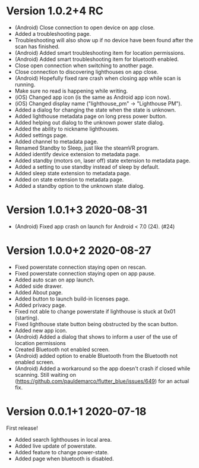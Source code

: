 # Version 1.0.2+4 RC

 - (Android) Close connection to open device on app close.
 - Added a troubleshooting page.
 - Troubleshooting will also show up if no device have been found after the scan has finished.
 - (Android) Added smart troubleshooting item for location permissions.
 - (Android) Added smart troubleshooting item for bluetooth enabled.
 - Close open connection when switching to another page.
 - Close connection to discovering lighthouses on app close.
 - (Android) Hopefully fixed rare crash when closing app while scan is running.
 - Make sure no read is happening while writing.
 - (iOS) Changed app icon (is the same as Android app icon now).
 - (iOS) Changed display name ("lighthouse_pm" -> "Lighthouse PM").
 - Added a dialog for changing the state when the state is unknown.
 - Added lighthouse metadata page on long press power button.
 - Added helping out dialog to the unknown power state dialog.
 - Added the ability to nickname lighthouses.
 - Added settings page.
 - Added channel to metadata page.
 - Renamed Standby to Sleep, just like the steamVR program.
 - Added identify device extension to metadata page.
 - Added standby (motors on, laser off) state extension to metadata page.
 - Added a setting to use standby instead of sleep by default.
 - Added sleep state extension to metadata page.
 - Added on state extension to metadata page.
 - Added a standby option to the unknown state dialog.

# Version 1.0.1+3 2020-08-31

 - (Android) Fixed app crash on launch for Android < 7.0 (24). (#24)

# Version 1.0.0+2 2020-08-27

 - Fixed powerstate connection staying open on rescan.
 - Fixed powerstate connection staying open on app pause.
 - Added auto scan on app launch.
 - Added side drawer.
 - Added About page.
 - Added button to launch build-in licenses page.
 - Added privacy page.
 - Fixed not able to change powerstate if lighthouse is stuck at 0x01 (starting).
 - Fixed lighthouse state button being obstructed by the scan button.
 - Added new app icon.
 - (Android) Added a dialog that shows to inform a user of the use of location permissions
 - Created Bluetooth not enabled screen.
 - (Android) added option to enable Bluetooth from the Bluetooth not enabled screen.
 - (Android) Added a workaround so the app doesn't crash if closed while scanning. Still waiting on (https://github.com/pauldemarco/flutter_blue/issues/649) for an actual fix.

# Version 0.0.1+1 2020-07-18

First release!

 - Added search lighthouses in local area.
 - Added live update of powerstate.
 - Added feature to change power-state.
 - Added page when bluetooth is disabled.

